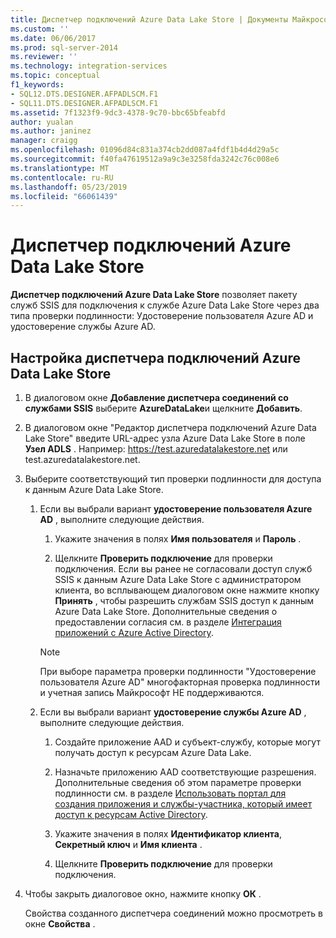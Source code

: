 ```yaml
---
title: Диспетчер подключений Azure Data Lake Store | Документы Майкрософт
ms.custom: ''
ms.date: 06/06/2017
ms.prod: sql-server-2014
ms.reviewer: ''
ms.technology: integration-services
ms.topic: conceptual
f1_keywords:
- SQL12.DTS.DESIGNER.AFPADLSCM.F1
- SQL11.DTS.DESIGNER.AFPADLSCM.F1
ms.assetid: 7f1323f9-9dc3-4378-9c70-bbc65bfeabfd
author: yualan
ms.author: janinez
manager: craigg
ms.openlocfilehash: 01096d84c831a374cb2dd087a4fdf1b4d4d29a5c
ms.sourcegitcommit: f40fa47619512a9a9c3e3258fda3242c76c008e6
ms.translationtype: MT
ms.contentlocale: ru-RU
ms.lasthandoff: 05/23/2019
ms.locfileid: "66061439"
---
```

# <a name="azure-data-lake-store-connection-manager"></a>Диспетчер подключений Azure Data Lake Store
  **Диспетчер подключений Azure Data Lake Store** позволяет пакету служб SSIS для подключения к службе Azure Data Lake Store через два типа проверки подлинности: Удостоверение пользователя Azure AD и удостоверение службы Azure AD.  

## <a name="configure-the-azure-data-lake-store-connection-manager"></a>Настройка диспетчера подключений Azure Data Lake Store 
  
1.  В диалоговом окне **Добавление диспетчера соединений со службами SSIS** выберите **AzureDataLake**и щелкните **Добавить**.   
  
2.  В диалоговом окне "Редактор диспетчера подключений Azure Data Lake Store" введите URL-адрес узла Azure Data Lake Store в поле **Узел ADLS** . Например: https://test.azuredatalakestore.net или test.azuredatalakestore.net.
  
3.  Выберите соответствующий тип проверки подлинности для доступа к данным Azure Data Lake Store.

    1.  Если вы выбрали вариант **удостоверение пользователя Azure AD** , выполните следующие действия.

        1. Укажите значения в полях **Имя пользователя** и **Пароль** . 
    
        2. Щелкните **Проверить подключение** для проверки подключения. Если вы ранее не согласовали доступ служб SSIS к данным Azure Data Lake Store с администратором клиента, во всплывающем диалоговом окне нажмите кнопку **Принять** , чтобы разрешить службам SSIS доступ к данным Azure Data Lake Store. Дополнительные сведения о предоставлении согласия см. в разделе [Интеграция приложений с Azure Active Directory](https://docs.microsoft.com/azure/active-directory/active-directory-integrating-applications#updating-an-application).
    
        > [!NOTE] 
        > При выборе параметра проверки подлинности "Удостоверение пользователя Azure AD" многофакторная проверка подлинности и учетная запись Майкрософт НЕ поддерживаются.
    
    2.  Если вы выбрали вариант **удостоверение службы Azure AD** , выполните следующие действия.
        1. Создайте приложение AAD и субъект-службу, которые могут получать доступ к ресурсам Azure Data Lake.
    
        2. Назначьте приложению AAD соответствующие разрешения. Дополнительные сведения об этом параметре проверки подлинности см. в разделе [Использовать портал для создания приложения и службы-участника, который имеет доступ к ресурсам Active Directory](https://docs.microsoft.com/azure/azure-resource-manager/resource-group-create-service-principal-portal).
    
        3. Укажите значения в полях **Идентификатор клиента**, **Секретный ключ** и **Имя клиента** .
    
        4. Щелкните **Проверить подключение** для проверки подключения.  
  
4.  Чтобы закрыть диалоговое окно, нажмите кнопку **ОК** .  
  
    Свойства созданного диспетчера соединений можно просмотреть в окне **Свойства** .  
  
  
